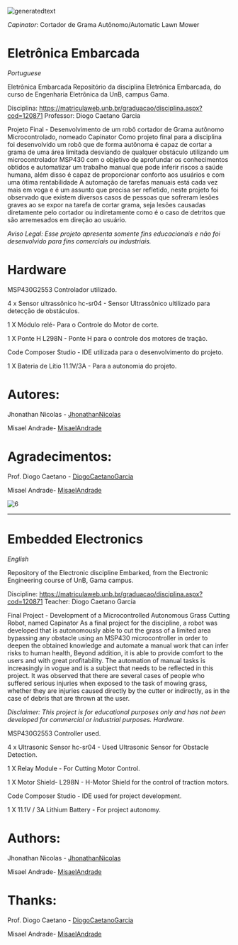 ![generatedtext](https://user-images.githubusercontent.com/29981082/48746382-53149300-ec56-11e8-870c-792d28c12f3b.png)

_*Capinator*_:
Cortador de Grama Autônomo/Automatic Lawn Mower
# Eletrônica Embarcada


*Portuguese*

Eletrônica Embarcada
Repositório da disciplina Eletrônica Embarcada, do curso de Engenharia Eletrônica da UnB, campus Gama.

Disciplina: https://matriculaweb.unb.br/graduacao/disciplina.aspx?cod=120871
Professor: Diogo Caetano Garcia

Projeto Final - Desenvolvimento de um robô cortador de Grama autônomo Microcontrolado, nomeado Capinator 
Como projeto final para a disciplina foi desenvolvido um robô que de forma autônoma é capaz de cortar a grama de uma área limitada desviando de qualquer obstáculo utilizando um microcontrolador MSP430 com o objetivo de aprofundar os conhecimentos obtidos e automatizar um trabalho manual que pode inferir riscos a saúde humana, além disso é capaz de proporcionar conforto aos usuários e com uma ótima rentabilidade 
A automação de tarefas manuais está cada vez mais em voga e é um assunto que precisa ser refletido, neste projeto foi observado que existem diversos casos de pessoas que sofreram lesões graves ao se expor na tarefa de cortar grama, seja lesões causadas diretamente pelo cortador ou indiretamente como é o caso de detritos que são arremesados em direção ao usuário.

*Aviso Legal: Esse projeto apresenta somente fins educacionais e não foi desenvolvido para fins comerciais ou industriais.*

# Hardware

MSP430G2553 Controlador utilizado.

4 x Sensor ultrassônico hc-sr04 - Sensor Ultrassônico ultilizado para detecção de obstáculos.

1 X Módulo relé- Para o Controle do Motor de corte.

1 X Ponte H L298N - Ponte H para o controle dos motores de tração.

Code Composer Studio - IDE utilizada para o desenvolvimento do projeto.

1 X Bateria de Lítio 11.1V/3A - Para a autonomia do projeto.

# Autores:

Jhonathan Nicolas - [JhonathanNicolas](https://github.com/JhonathanNicolas)

Misael Andrade- [MisaelAndrade](https://github.com/MisaelAndrade)

# Agradecimentos:

Prof. Diogo Caetano - [DiogoCaetanoGarcia](https://github.com/DiogoCaetanoGarcia)

Misael Andrade- [MisaelAndrade](https://github.com/MisaelAndrade) 


![6](https://user-images.githubusercontent.com/29981082/49261662-464c2800-f42a-11e8-8055-cd8225c8763f.jpg)



---------------------------------------------------------------------------------------------------------------------------------------



# Embedded Electronics


*English*



Repository of the Electronic discipline Embarked, from the Electronic Engineering course of UnB, Gama campus.

Discipline: https://matriculaweb.unb.br/graduacao/disciplina.aspx?cod=120871
Teacher: Diogo Caetano Garcia

Final Project - Development of a Microcontrolled Autonomous Grass Cutting Robot, named Capinator
As a final project for the discipline, a robot was developed that is autonomously able to cut the grass of a limited area bypassing any obstacle using an MSP430 microcontroller in order to deepen the obtained knowledge and automate a manual work that can infer risks to human health, Beyond addition, it is able to provide comfort to the users and with great profitability. The automation of manual tasks is increasingly in vogue and is a subject that needs to be reflected in this project. It was observed that there are several cases of people who suffered serious injuries when exposed to the task of mowing grass, whether they are injuries caused directly by the cutter or indirectly, as in the case of debris that are thrown at the user.

*Disclaimer: This project is for educational purposes only and has not been developed for commercial or industrial purposes.
Hardware.*

MSP430G2553 Controller used.

4 x Ultrasonic Sensor hc-sr04 - Used Ultrasonic Sensor for Obstacle Detection.

1 X Relay Module - For Cutting Motor Control.

1 X Motor Shield- L298N - H-Motor Shield for the control of traction motors.

Code Composer Studio - IDE used for project development.

1 X 11.1V / 3A Lithium Battery - For project autonomy.

# Authors:

Jhonathan Nicolas - [JhonathanNicolas](https://github.com/JhonathanNicolas)

Misael Andrade- [MisaelAndrade](https://github.com/MisaelAndrade)

# Thanks:

Prof. Diogo Caetano - [DiogoCaetanoGarcia](https://github.com/DiogoCaetanoGarcia)

Misael Andrade- [MisaelAndrade](https://github.com/MisaelAndrade) 
